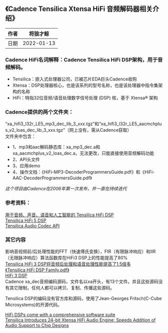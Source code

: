 ## 《Cadence Tensilica Xtensa HiFi 音频解码器相关介绍》  

|作者|将狼才鲸|
|---|---|
|日期|2022-01-13|

### Cadence HiFi名词解释：Cadence Tensilica HiFi DSP架构，用于音频解码。  

- Tensilica：嵌入式处理器公司，已被芯片EDA巨头Cadence收购  
- Xtensa：DSP处理器核心，也是该系列的型号名称，也是该处理器中指令集架构的名称  
- HiFi：特指32位音频/语音处理数字信号处理 (DSP) 核，基于 Xtensa® 架构  

### Cadence提供的两个文件夹：  
“xa_hifi3_l32r_LE5_mp3_dec_lib_3_xxx.tgz”和“xa_hifi3_l32r_LE5_aacmchplus_v2_loas_dec_lib_3_xxx.tgz”（网上没有，需从Cadence获取）  
文件夹中包含：  
* 1、mp3和aac解码静态库：xa_mp3_dec.a和xa_aacmchplus_v2_loas_dec.a，无法更改，只能直接使用音频解码功能  
* 2、API头文件  
* 3、应用demo  
* 4、操作文档：《HiFi-MP3-DecoderProgrammersGuide.pdf》和《HiFi-AAC-DecoderProgrammersGuide.pdf》  

*这个项目由Cadence在2006年第一次发布，并一直在持续迭代*  

### 参考资料：  
[用于音频、声音、语音和人工智能的 Tensilica HiFi DSP](https://www.cadence.com/zh_CN/home/tools/ip/tensilica-ip/hifi-dsps.html)  
[Tensilica HiFi 5 DSP](https://www.cadence.com/zh_CN/home/training/all-courses/86262.html)  
[Tensilica Audio Codec API](https://www.cadence.com/zh_CN/home/training/all-courses/86049.html)  

### 其它内容  
影响音视频前/后处理性能的FFT（快速傅氏变换），FIR（有限脉冲响应）和IIR（无限脉冲响应）算法函数库在HiFi3 DSP上的性能提高了80%  
[Tensilica HiFi 3 DSP将音频后处理和语音处理性能提高了1.5倍多](http://www.eepw.com.cn/article/128147.htm)  
[《Tensilica HiFi DSP Family.pdf》](https://www.cadence.com/content/dam/cadence-www/global/en_US/documents/ip/tensilica-processor-ip/hifi-dsps-ds.pdf)  
[HiFi 3 DSP](https://www.cadence.com/zh_CN/home/tools/ip/tensilica-ip/hifi-dsps/hifi-3.html)  
Cadence xa_dec音频编码源码，文件名以xa开头，有13个文件。并且这些源码没有其它限制，任何人都可以拷贝、复制、传播这些源码。  

Tensilica DSP的编码没有官方库和源码，使用了Jean-Georges Fritsch(C-Cube Microsystems)的开源代码。  

[HiFi DSPs come with a comprehensive software suite](https://www.cadence.com/en_US/home/tools/ip/tensilica-ip/hifi-dsps/software.html)  
[Tensilica Introduces 24-bit Xtensa HiFi Audio Engine; Speeds Addition of Audio Support to Chip Designs](https://ip.cadence.com/news/93/330/Tensilica-Introduces-24-bit-Xtensa-HiFi-Audio-Engine-Speeds-Addition-of-Audio-Support-to-Chip-Designs)  
